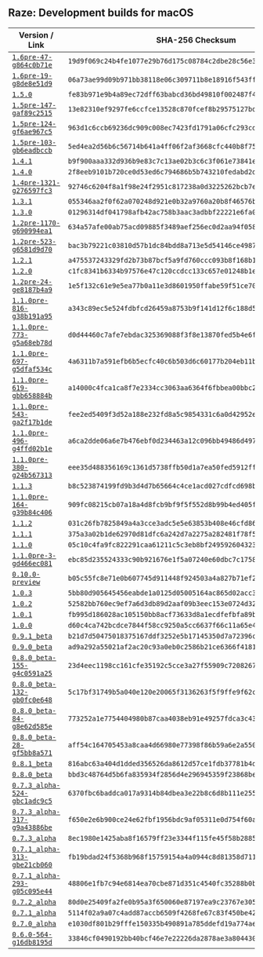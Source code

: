 ## Raze: Development builds for macOS

|Version / Link|SHA-256 Checksum|
|---|---|
|[`1.6pre-47-g864c0b71e`](https://github.com/alexey-lysiuk/raze-macos-devbuilds/releases/download/1.6pre-47-g864c0b71e/raze-1.6pre-47-g864c0b71e.zip)|`19d9f069c24b4fe1077e29b76d175c08784c2dbe28c56e36284a910e9ac21fcb`|
|[`1.6pre-19-g8de8e51d9`](https://github.com/alexey-lysiuk/raze-macos-devbuilds/releases/download/1.6pre-19-g8de8e51d9/raze-1.6pre-19-g8de8e51d9.zip)|`06a73ae99d09b971bb38118e06c309711b8e18916f543ffae3d7ddf21d02ff18`|
|[`1.5.0`](https://github.com/alexey-lysiuk/raze-macos-devbuilds/releases/download/1.5.0/raze-1.5.0.zip)|`fe83b971e9b4a89ec72dff63babcd36bd49810f002487f456d3ceffc4ed89eb8`|
|[`1.5pre-147-gaf89c2515`](https://github.com/alexey-lysiuk/raze-macos-devbuilds/releases/download/1.5pre-147-gaf89c2515/raze-1.5pre-147-gaf89c2515.zip)|`13e82310ef9297fe6ccfce13528c870fcef8b29575127bdec22aea864acd1afa`|
|[`1.5pre-124-gf6ae967c5`](https://github.com/alexey-lysiuk/raze-macos-devbuilds/releases/download/1.5pre-124-gf6ae967c5/raze-1.5pre-124-gf6ae967c5.zip)|`963d1c6ccb69236dc909c008ec7423fd1791a06cfc293cd80783f0550da1b34f`|
|[`1.5pre-103-gb6eadbccb`](https://github.com/alexey-lysiuk/raze-macos-devbuilds/releases/download/1.5pre-103-gb6eadbccb/raze-1.5pre-103-gb6eadbccb.zip)|`5ed4ea2d56b6c56714b641a4ff06f2af3668cfc440b8f75e4fbdc08512f164e6`|
|[`1.4.1`](https://github.com/alexey-lysiuk/raze-macos-devbuilds/releases/download/1.4.1/raze-1.4.1.zip)|`b9f900aaa332d936b9e83c7c13ae02b3c6c3f061e73841e19444b5a127811563`|
|[`1.4.0`](https://github.com/alexey-lysiuk/raze-macos-devbuilds/releases/download/1.4.0/raze-1.4.0.zip)|`2f8eeb9101b720ce0d53ed6c794686b5b743210fedabd2db6348522d89af2f16`|
|[`1.4pre-1321-g276597fc3`](https://github.com/alexey-lysiuk/raze-macos-devbuilds/releases/download/1.4pre-1321-g276597fc3/raze-1.4pre-1321-g276597fc3.zip)|`92746c6204f8a1f98e24f2951c817238a0d3225262bcb7ebe3c99448e5b5b2ca`|
|[`1.3.1`](https://github.com/alexey-lysiuk/raze-macos-devbuilds/releases/download/1.3.1/raze-1.3.1.zip)|`055346aa2f0f62a070248d921e0b32a9760a20b8f46576b07b864a17d0579d7a`|
|[`1.3.0`](https://github.com/alexey-lysiuk/raze-macos-devbuilds/releases/download/1.3.0/raze-1.3.0.zip)|`01296314df041798afb42ac758b3aac3adbbf22221e6fa03480794e85f4b8cb6`|
|[`1.2pre-1170-g690994ea1`](https://github.com/alexey-lysiuk/raze-macos-devbuilds/releases/download/1.2pre-1170-g690994ea1/raze-1.2pre-1170-g690994ea1.zip)|`634a57afe00ab75acd09885f3489aef256ec0d2aa94f05815ddc29949ec9d09b`|
|[`1.2pre-523-g6581d9d70`](https://github.com/alexey-lysiuk/raze-macos-devbuilds/releases/download/1.2pre-523-g6581d9d70/raze-1.2pre-523-g6581d9d70.zip)|`bac3b79221c03810d57b1dc84bdd8a713e5d54146ce49873c0a266ef33367567`|
|[`1.2.1`](https://github.com/alexey-lysiuk/raze-macos-devbuilds/releases/download/1.2.1/raze-1.2.1.zip)|`a475537243329fd2b73b87bcf5a9fd760ccc093b8f168b13203874e795930ede`|
|[`1.2.0`](https://github.com/alexey-lysiuk/raze-macos-devbuilds/releases/download/1.2.0/raze-1.2.0.zip)|`c1fc8341b6334b97576e47c120ccdcc133c657e01248b1e48faf74036b008ae4`|
|[`1.2pre-24-ge8187b4a9`](https://github.com/alexey-lysiuk/raze-macos-devbuilds/releases/download/1.2pre-24-ge8187b4a9/raze-1.2pre-24-ge8187b4a9.zip)|`1e5f132c61e9e5ea77b0a11e3d8601950ffabe59f51ce70510f26d1fdd3650d2`|
|[`1.1.0pre-816-g38b191a95`](https://github.com/alexey-lysiuk/raze-macos-devbuilds/releases/download/1.1.0pre-816-g38b191a95/raze-1.1.0pre-816-g38b191a95.zip)|`a343c89ec5e524fdbfcd26459a8753b9f141d12f6c188d5f021660b433dba4cc`|
|[`1.1.0pre-773-g5a68eb78d`](https://github.com/alexey-lysiuk/raze-macos-devbuilds/releases/download/1.1.0pre-773-g5a68eb78d/raze-1.1.0pre-773-g5a68eb78d.zip)|`d0d44460c7afe7ebdac325369088f3f8e13870fed5b4e6f77d548b600b14955f`|
|[`1.1.0pre-697-g5dfaf534c`](https://github.com/alexey-lysiuk/raze-macos-devbuilds/releases/download/1.1.0pre-697-g5dfaf534c/raze-1.1.0pre-697-g5dfaf534c.zip)|`4a6311b7a591efb6b5ecfc40c6b503d6c60177b204eb11bf6d6c77da3bd94dd7`|
|[`1.1.0pre-619-gbb658884b`](https://github.com/alexey-lysiuk/raze-macos-devbuilds/releases/download/1.1.0pre-619-gbb658884b/raze-1.1.0pre-619-gbb658884b.zip)|`a14000c4fca1ca8f7e2334cc3063aa6364f6fbbea00bbc23023ad50e937776a2`|
|[`1.1.0pre-543-ga2f17b1de`](https://github.com/alexey-lysiuk/raze-macos-devbuilds/releases/download/1.1.0pre-543-ga2f17b1de/raze-1.1.0pre-543-ga2f17b1de.zip)|`fee2ed5409f3d52a188e232fd8a5c9854331c6a0d42952e97a0ef45aca50f4ca`|
|[`1.1.0pre-496-g4ffd02b1e`](https://github.com/alexey-lysiuk/raze-macos-devbuilds/releases/download/1.1.0pre-496-g4ffd02b1e/raze-1.1.0pre-496-g4ffd02b1e.zip)|`a6ca2dde06a6e7b476ebf0d234463a12c096bb49486d497c65d2f378b74af900`|
|[`1.1.0pre-380-g24b567313`](https://github.com/alexey-lysiuk/raze-macos-devbuilds/releases/download/1.1.0pre-380-g24b567313/raze-1.1.0pre-380-g24b567313.zip)|`eee35d488356169c1361d5738ffb50d1a7ea50fed5912ffe929d8d4ed9c894e7`|
|[`1.1.3`](https://github.com/alexey-lysiuk/raze-macos-devbuilds/releases/download/1.1.3/raze-1.1.3.zip)|`b8c523874199fd9b3d4d7b65664c4ce1acd027cdfcd698b30ab6d01abd7d674f`|
|[`1.1.0pre-164-g39b84c406`](https://github.com/alexey-lysiuk/raze-macos-devbuilds/releases/download/1.1.0pre-164-g39b84c406/raze-1.1.0pre-164-g39b84c406.zip)|`909fc08215cb07a18a4d8fcb9bf9f5f552d8b99b4ed405fd1a64b66220cc4b3e`|
|[`1.1.2`](https://github.com/alexey-lysiuk/raze-macos-devbuilds/releases/download/1.1.2/raze-1.1.2.zip)|`031c26fb7825849a4a3cce3adc5e5e63853b408e46cfd869903c7e3942273cb0`|
|[`1.1.1`](https://github.com/alexey-lysiuk/raze-macos-devbuilds/releases/download/1.1.1/raze-1.1.1.zip)|`375a3a02b1de62970d81dfc6a242d7a2275a282481f78f59f9aef3390402f1c1`|
|[`1.1.0`](https://github.com/alexey-lysiuk/raze-macos-devbuilds/releases/download/1.1.0/raze-1.1.0.zip)|`05c10c4fa9fc822291caa61211c5c3eb8bf24959260432343d663cdec5deb882`|
|[`1.1.0pre-3-gd466ec081`](https://github.com/alexey-lysiuk/raze-macos-devbuilds/releases/download/1.1.0pre-3-gd466ec081/raze-1.1.0pre-3-gd466ec081.zip)|`ebc85d235524333c90b921676e1f5a07240e60dbc7c1758e27ba3eceabc777e0`|
|[`0.10.0-preview`](https://github.com/alexey-lysiuk/raze-macos-devbuilds/releases/download/0.10.0-preview/raze-0.10.0-preview.zip)|`b05c55fc8e71e0b607745d911448f924503a4a827b71ef2a248049182bb84ffe`|
|[`1.0.3`](https://github.com/alexey-lysiuk/raze-macos-devbuilds/releases/download/1.0.3/raze-1.0.3.zip)|`5bb80d905645456eabde1a0125d05005164ac865d02acc38b84475de02205df7`|
|[`1.0.2`](https://github.com/alexey-lysiuk/raze-macos-devbuilds/releases/download/1.0.2/raze-1.0.2.zip)|`52582bb760ec9ef7a6d3db89d2aaf09b3eec153e0724d32c1bb4f8c4ce57bdb3`|
|[`1.0.1`](https://github.com/alexey-lysiuk/raze-macos-devbuilds/releases/download/1.0.1/raze-1.0.1.zip)|`fb995d186028ac105150bb8acf73633d8a1ecdfefbfa89bd0628efed3ede9a51`|
|[`1.0.0`](https://github.com/alexey-lysiuk/raze-macos-devbuilds/releases/download/1.0.0/raze-1.0.0.zip)|`d60c4ca742bcdce7844f58cc9250a5cc6637f66c11a65e48768fc84f58bfdb3c`|
|[`0.9.1_beta`](https://github.com/alexey-lysiuk/raze-macos-devbuilds/releases/download/0.9.1_beta/raze-0.9.1_beta.zip)|`b21d7d50475018375167ddf3252e5b17145350d7a72396c844c1ae38b7657ec2`|
|[`0.9.0_beta`](https://github.com/alexey-lysiuk/raze-macos-devbuilds/releases/download/0.9.0_beta/raze-0.9.0_beta.zip)|`ad9a292a55021af2ac20c93a0eb0c2586b21ce6366f41811d2a59ef11029e236`|
|[`0.8.0_beta-155-g4c0591a25`](https://github.com/alexey-lysiuk/raze-macos-devbuilds/releases/download/0.8.0_beta-155-g4c0591a25/raze-0.8.0_beta-155-g4c0591a25.zip)|`23d4eec1198cc161cfe35192c5cce3a27f55909c72082674375b2bd24f03732d`|
|[`0.8.0_beta-132-gb0fc0e648`](https://github.com/alexey-lysiuk/raze-macos-devbuilds/releases/download/0.8.0_beta-132-gb0fc0e648/raze-0.8.0_beta-132-gb0fc0e648.zip)|`5c17bf31749b5a040e120e20065f3136263f5f9ffe9f62cdc7a2db99a80b44c7`|
|[`0.8.0_beta-84-g8e62d585e`](https://github.com/alexey-lysiuk/raze-macos-devbuilds/releases/download/0.8.0_beta-84-g8e62d585e/raze-0.8.0_beta-84-g8e62d585e.zip)|`773252a1e7754404980b87caa4038eb91e49257fdca3c4369642a9cc39bad61f`|
|[`0.8.0_beta-28-gf5bb8a571`](https://github.com/alexey-lysiuk/raze-macos-devbuilds/releases/download/0.8.0_beta-28-gf5bb8a571/raze-0.8.0_beta-28-gf5bb8a571.zip)|`aff54c164705453a8caa4d66980e77398f86b59a6e2a550fb1df7848fd9c3127`|
|[`0.8.1_beta`](https://github.com/alexey-lysiuk/raze-macos-devbuilds/releases/download/0.8.1_beta/raze-0.8.1_beta.dmg)|`816abc63a404d1dded356526da8612d57ce1fdb37781b4d2db692494f948ebbe`|
|[`0.8.0_beta`](https://github.com/alexey-lysiuk/raze-macos-devbuilds/releases/download/0.8.0_beta/raze-0.8.0_beta.dmg)|`bbd3c48764d5b6fa835934f2856d4e296945359f23868befab57eb4be2847878`|
|[`0.7.3_alpha-524-gbc1adc9c5`](https://github.com/alexey-lysiuk/raze-macos-devbuilds/releases/download/0.7.3_alpha-524-gbc1adc9c5/raze-0.7.3_alpha-524-gbc1adc9c5.dmg)|`6370fbc6baddca017a9314b84dbea3e22b8c6d8b111e2552b3baaf72d05b9609`|
|[`0.7.3_alpha-317-g9a43886be`](https://github.com/alexey-lysiuk/raze-macos-devbuilds/releases/download/0.7.3_alpha-317-g9a43886be/raze-0.7.3_alpha-317-g9a43886be.dmg)|`f650e2e6b900ce24e62fbf1956bdc9af05311e0d754f60aea05a3a28e8399b7a`|
|[`0.7.3_alpha`](https://github.com/alexey-lysiuk/raze-macos-devbuilds/releases/download/0.7.3_alpha/raze-0.7.3_alpha.dmg)|`8ec1980e1425aba8f16579ff23e3344f115fe45f58b288597faddadb89757df3`|
|[`0.7.1_alpha-313-gbe21cb060`](https://github.com/alexey-lysiuk/raze-macos-devbuilds/releases/download/0.7.1_alpha-313-gbe21cb060/raze-0.7.1_alpha-313-gbe21cb060.dmg)|`fb19bdad24f5368b968f15759154a4a0944c8d81358d71187a1f4fd57633154e`|
|[`0.7.1_alpha-293-g05c095e44`](https://github.com/alexey-lysiuk/raze-macos-devbuilds/releases/download/0.7.1_alpha-293-g05c095e44/raze-0.7.1_alpha-293-g05c095e44.dmg)|`48806e1fb7c94e6814ea70cbe871d351c4540fc35288b0b7430ad29d176d5c75`|
|[`0.7.2_alpha`](https://github.com/alexey-lysiuk/raze-macos-devbuilds/releases/download/0.7.2_alpha/raze-0.7.2_alpha.dmg)|`80d0e25409fa2fe0b95a3f650060e87197ea9c23767e3056c7799f341782bbfa`|
|[`0.7.1_alpha`](https://github.com/alexey-lysiuk/raze-macos-devbuilds/releases/download/0.7.1_alpha/raze-0.7.1_alpha.dmg)|`5114f02a9a07c4add87accb6509f4268fe67c83f450be4251117c608ab4e8706`|
|[`0.7.0_alpha`](https://github.com/alexey-lysiuk/raze-macos-devbuilds/releases/download/0.7.0_alpha/raze-0.7.0_alpha.dmg)|`e1030df801b29fffe150335b490891a785ddefd19a774ae87eb076195e18cab6`|
|[`0.6.0-564-g16db8195d`](https://github.com/alexey-lysiuk/raze-macos-devbuilds/releases/download/0.6.0-564-g16db8195d/raze-0.6.0-564-g16db8195d.dmg)|`33846cf0490192bb40bcf46e7e22226da2878ae3a804430feb8aeb9097fbfd07`|
